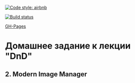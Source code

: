 [![Code style: airbnb](https://img.shields.io/badge/code%20style-airbnb-blue.svg?style=flat-square)](https://github.com/airbnb/javascript)

[![Build status](https://ci.appveyor.com/api/projects/status/pdhrruyb05jiqu5j?svg=true)](https://ci.appveyor.com/project/Cazuist/ahj-8-dnd-mim)

[GH-Pages](https://cazuist.github.io/ahj-8_dnd_mim)

# Домашнее задание к лекции "DnD"
## 2. Modern Image Manager